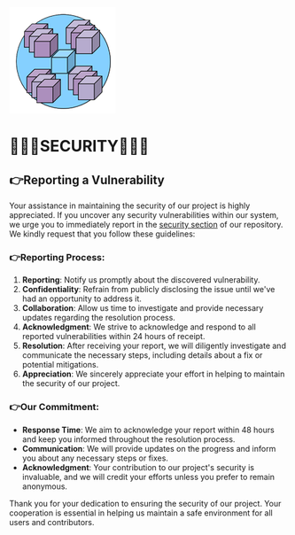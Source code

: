 ![logo](/Images/logo.png)
# 🤍🩵💜SECURITY💜🩵🤍

## 👉Reporting a Vulnerability

Your assistance in maintaining the security of our project is highly appreciated. If you uncover any security vulnerabilities within our system, we urge you to immediately report in the [security section](https://github.com/EliasDeHondt/K10s/security) of our repository. We kindly request that you follow these guidelines:

### 👉Reporting Process:

1. **Reporting**: Notify us promptly about the discovered vulnerability.
2. **Confidentiality**: Refrain from publicly disclosing the issue until we've had an opportunity to address it.
3. **Collaboration**: Allow us time to investigate and provide necessary updates regarding the resolution process.
4. **Acknowledgment**: We strive to acknowledge and respond to all reported vulnerabilities within 24 hours of receipt.
5. **Resolution**: After receiving your report, we will diligently investigate and communicate the necessary steps, including details about a fix or potential mitigations.
6. **Appreciation**: We sincerely appreciate your effort in helping to maintain the security of our project.

### 👉Our Commitment:

- **Response Time**: We aim to acknowledge your report within 48 hours and keep you informed throughout the resolution process.
- **Communication**: We will provide updates on the progress and inform you about any necessary steps or fixes.
- **Acknowledgment**: Your contribution to our project's security is invaluable, and we will credit your efforts unless you prefer to remain anonymous.

Thank you for your dedication to ensuring the security of our project. Your cooperation is essential in helping us maintain a safe environment for all users and contributors.